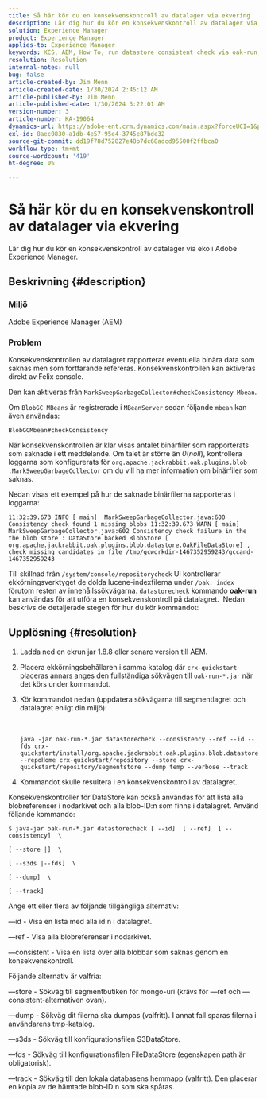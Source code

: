 ```yaml
---
title: Så här kör du en konsekvenskontroll av datalager via ekvering
description: Lär dig hur du kör en konsekvenskontroll av datalager via eko i Adobe Experience Manager.
solution: Experience Manager
product: Experience Manager
applies-to: Experience Manager
keywords: KCS, AEM, How To, run datastore consistent check via oak-run, Adobe Experience Manager
resolution: Resolution
internal-notes: null
bug: false
article-created-by: Jim Menn
article-created-date: 1/30/2024 2:45:12 AM
article-published-by: Jim Menn
article-published-date: 1/30/2024 3:22:01 AM
version-number: 3
article-number: KA-19064
dynamics-url: https://adobe-ent.crm.dynamics.com/main.aspx?forceUCI=1&pagetype=entityrecord&etn=knowledgearticle&id=2c0b9c95-19bf-ee11-9079-6045bd006268
exl-id: 8aec0830-a1db-4e57-95e4-3745e87bde32
source-git-commit: dd19f78d752827e48b7dc68adcd95500f2ffbca0
workflow-type: tm+mt
source-wordcount: '419'
ht-degree: 0%

---
```


# Så här kör du en konsekvenskontroll av datalager via ekvering


Lär dig hur du kör en konsekvenskontroll av datalager via eko i Adobe Experience Manager.

## Beskrivning {#description}


### Miljö

Adobe Experience Manager (AEM)

### Problem

Konsekvenskontrollen av datalagret rapporterar eventuella binära data som saknas men som fortfarande refereras. Konsekvenskontrollen kan aktiveras direkt av Felix console.

Den kan aktiveras från `MarkSweepGarbageCollector#checkConsistency Mbean`.

Om `BlobGC MBeans` är registrerade i `MBeanServer` sedan följande `mbean` kan även användas:

`BlobGCMbean#checkConsistency`

När konsekvenskontrollen är klar visas antalet binärfiler som rapporterats som saknade i ett meddelande. Om talet är större än *0*(*noll*), kontrollera loggarna som konfigurerats för `org.apache.jackrabbit.oak.plugins.blob .MarkSweepGarbageCollector` om du vill ha mer information om binärfiler som saknas.

Nedan visas ett exempel på hur de saknade binärfilerna rapporteras i loggarna:




```
11:32:39.673 INFO [ main]  MarkSweepGarbageCollector.java:600 Consistency check found 1 missing blobs 11:32:39.673 WARN [ main]  MarkSweepGarbageCollector.java:602 Consistency check failure in the the blob store : DataStore backed BlobStore [ org.apache.jackrabbit.oak.plugins.blob.datastore.OakFileDataStore] , check missing candidates in file /tmp/gcworkdir-1467352959243/gccand-1467352959243
```




Till skillnad från `/system/console/repositorycheck` UI kontrollerar ekkörningsverktyget de dolda lucene-indexfilerna under `/oak: index` förutom resten av innehållssökvägarna. `datastorecheck` kommando <b>oak-run </b>kan användas för att utföra en konsekvenskontroll på datalagret.  Nedan beskrivs de detaljerade stegen för hur du kör kommandot:


## Upplösning {#resolution}


1. Ladda ned en ekrun jar 1.8.8 eller senare version till AEM.
2. Placera ekkörningsbehållaren i samma katalog där `crx-quickstart` placeras annars anges den fullständiga sökvägen till `oak-run-*.jar` när det körs under kommandot.
3. Kör kommandot nedan (uppdatera sökvägarna till segmentlagret och datalagret enligt din miljö):<br><br><br>

   ```
   java -jar oak-run-*.jar datastorecheck --consistency --ref --id --fds crx-quickstart/install/org.apache.jackrabbit.oak.plugins.blob.datastore.FileDataStore.config --repoHome crx-quickstart/repository --store crx-quickstart/repository/segmentstore --dump temp --verbose --track
   ```

4. Kommandot skulle resultera i en konsekvenskontroll av datalagret.




Konsekvenskontroller för DataStore kan också användas för att lista alla blobreferenser i nodarkivet och alla blob-ID:n som finns i datalagret. Använd följande kommando:

`$ java-jar oak-run-*.jar datastorecheck [ --id]  [ --ref]  [ --consistency]  \`

`[ --store |]  \`

`[ --s3ds |--fds]  \`

`[ --dump]  \`

`[ --track]`



Ange ett eller flera av följande tillgängliga alternativ:

—id - Visa en lista med alla id:n i datalagret.

—ref - Visa alla blobreferenser i nodarkivet.

—consistent - Visa en lista över alla blobbar som saknas genom en konsekvenskontroll.



Följande alternativ är valfria:

—store - Sökväg till segmentbutiken för mongo-uri (krävs för —ref och —consistent-alternativen ovan).

—dump - Sökväg dit filerna ska dumpas (valfritt). I annat fall sparas filerna i användarens tmp-katalog.

—s3ds - Sökväg till konfigurationsfilen S3DataStore.

—fds - Sökväg till konfigurationsfilen FileDataStore (egenskapen path är obligatorisk).

—track - Sökväg till den lokala databasens hemmapp (valfritt). Den placerar en kopia av de hämtade blob-ID:n som ska spåras.
